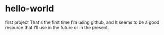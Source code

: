 # hello-world
first project
That's the first time I'm using github, and It seems to be a good resource that I'll use in the future or in the present.
